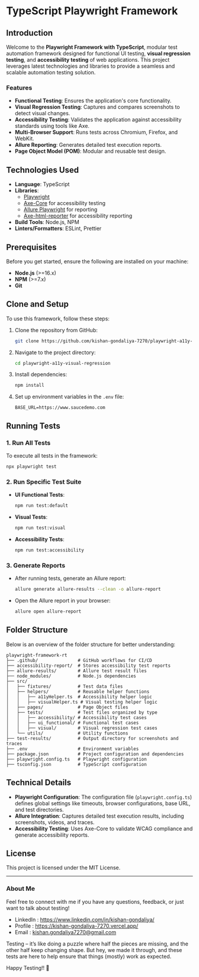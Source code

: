 
# TypeScript Playwright Framework

## Introduction

Welcome to the **Playwright Framework with TypeScript**, modular test automation framework designed for functional UI testing, **visual regression testing**, and **accessibility testing** of web applications. This project leverages latest technologies and libraries to provide a seamless and scalable automation testing solution.

### Features

- **Functional Testing**: Ensures the application's core functionality.
- **Visual Regression Testing**: Captures and compares screenshots to detect visual changes.
- **Accessibility Testing**: Validates the application against accessibility standards using tools like Axe.
- **Multi-Browser Support**: Runs tests across Chromium, Firefox, and WebKit.
- **Allure Reporting**: Generates detailed test execution reports.
- **Page Object Model (POM)**: Modular and reusable test design.

## Technologies Used

- **Language**: TypeScript
- **Libraries**:
  - [Playwright](https://playwright.dev/)
  - [Axe-Core](https://github.com/dequelabs/axe-core) for accessibility testing
  - [Allure Playwright](https://github.com/allure-framework/allure-js) for reporting
  - [Axe-html-reporter](https://www.npmjs.com/package/axe-html-reporter) for accessibility reporting
- **Build Tools**: Node.js, NPM
- **Linters/Formatters**: ESLint, Prettier

## Prerequisites

Before you get started, ensure the following are installed on your machine:

- **Node.js** (>=16.x)
- **NPM** (>=7.x)
- **Git**

## Clone and Setup

To use this framework, follow these steps:

1. Clone the repository from GitHub:
   ```bash
   git clone https://github.com/kishan-gondaliya-7270/playwright-a11y-visual-regression.git
   ```

2. Navigate to the project directory:
   ```bash
   cd playwright-a11y-visual-regression
   ```

3. Install dependencies:
   ```bash
   npm install
   ```

4. Set up environment variables in the `.env` file:
   ```plaintext
   BASE_URL=https://www.saucedemo.com
   ```

## Running Tests

### 1. Run All Tests
To execute all tests in the framework:
```bash
npx playwright test
```

### 2. Run Specific Test Suite
- **UI Functional Tests**:
  ```bash
  npm run test:default
  ```
- **Visual Tests**:
  ```bash
  npm run test:visual
  ```
- **Accessibility Tests**:
  ```bash
  npm run test:accessibility
  ```

### 3. Generate Reports
- After running tests, generate an Allure report:
  ```bash
  allure generate allure-results --clean -o allure-report
  ```
- Open the Allure report in your browser:
  ```bash
  allure open allure-report
  ```

## Folder Structure

Below is an overview of the folder structure for better understanding:

```
playwright-framework-rt
├── .github/               # GitHub workflows for CI/CD
├── accessibility-report/  # Stores accessibility test reports
├── allure-results/        # Allure test result files
├── node_modules/          # Node.js dependencies
├── src/
│   ├── fixtures/          # Test data files
│   ├── helpers/           # Reusable helper functions
│   │   ├── a11yHelper.ts  # Accessibility helper logic
│   │   ├── visualHelper.ts # Visual testing helper logic
│   ├── pages/             # Page Object files
│   ├── tests/             # Test files organized by type
│   │   ├── accessibility/ # Accessibility test cases
│   │   ├── ui_functional/ # Functional test cases
│   │   ├── visual/        # Visual regression test cases
│   └── utils/             # Utility functions
├── test-results/          # Output directory for screenshots and traces
├── .env                   # Environment variables
├── package.json           # Project configuration and dependencies
├── playwright.config.ts   # Playwright configuration
├── tsconfig.json          # TypeScript configuration
```

## Technical Details

- **Playwright Configuration**: The configuration file (`playwright.config.ts`) defines global settings like timeouts, browser configurations, base URL, and test directories.
- **Allure Integration**: Captures detailed test execution results, including screenshots, videos, and traces.
- **Accessibility Testing**: Uses Axe-Core to validate WCAG compliance and generate accessibility reports.


## License

This project is licensed under the MIT License.

---

### About Me
Feel free to connect with me if you have any questions, feedback, or just want to talk about testing!

- LinkedIn : https://www.linkedin.com/in/kishan-gondaliya/
- Profile : https://kishan-gondaliya-7270.vercel.app/
- Email : kishan.gondaliya7270@gmail.com


Testing – it’s like doing a puzzle where half the pieces are missing, and the other half keep changing shape. But hey, we made it through, and these tests are here to help ensure that things (mostly) work as expected.

Happy Testing!! 🚀
